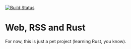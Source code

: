 [![Build Status](https://travis-ci.org/adericbourg/rust-web-rss.svg?branch=master)](https://travis-ci.org/adericbourg/rust-web-rss)

# Web, RSS and Rust

For now, this is just a pet project (learning Rust, you know).
